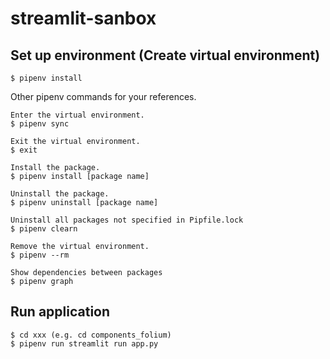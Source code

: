 # streamlit-sanbox

## Set up environment (Create virtual environment)
```
$ pipenv install
```

Other pipenv commands for your references.
```
Enter the virtual environment.
$ pipenv sync

Exit the virtual environment.
$ exit

Install the package.
$ pipenv install [package name]

Uninstall the package.
$ pipenv uninstall [package name]

Uninstall all packages not specified in Pipfile.lock
$ pipenv clearn

Remove the virtual environment.
$ pipenv --rm

Show dependencies between packages
$ pipenv graph
```

## Run application
```
$ cd xxx (e.g. cd components_folium)
$ pipenv run streamlit run app.py
```
